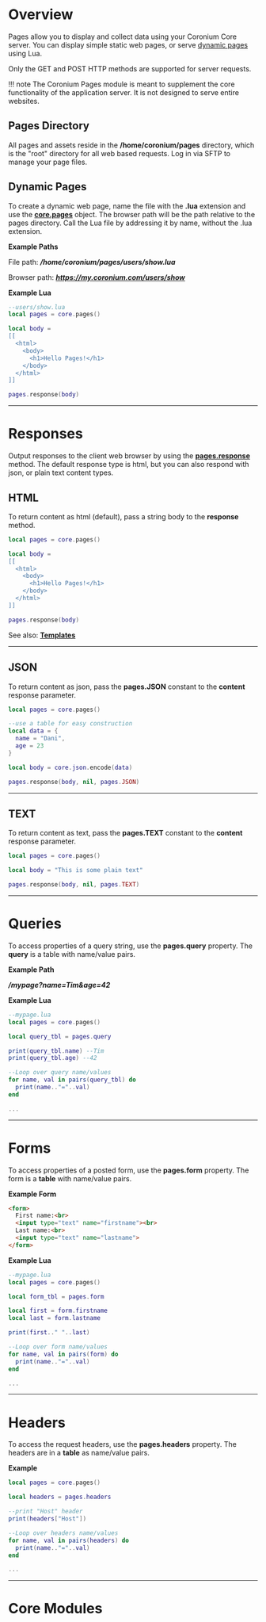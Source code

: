 # Overview

Pages allow you to display and collect data using your Coronium Core server. You can display simple static web pages, or serve [dynamic pages](#dynamic-pages) using Lua.

Only the GET and POST HTTP methods are supported for server requests.

!!! note
    The Coronium Pages module is meant to supplement the core functionality of the application server. It is not designed to serve entire websites.

## Pages Directory

All pages and assets reside in the __/home/coronium/pages__ directory, which is the "root" directory for all web based requests. Log in via SFTP to manage your page files.

## Dynamic Pages

To create a dynamic web page, name the file with the __.lua__ extension and use the __[core.pages](/pages-guide/api/#corepages)__ object. The browser path will be the path relative to the pages directory. Call the Lua file by addressing it by name, without the .lua extension.

__Example Paths__

File path: ___/home/coronium/pages/users/show.lua___

Browser path: ___https://my.coronium.com/users/show___

__Example Lua__

```lua
--users/show.lua
local pages = core.pages()

local body = 
[[
  <html>
    <body>
      <h1>Hello Pages!</h1>
    </body>
  </html>
]]

pages.response(body)

```

---

# Responses

Output responses to the client web browser by using the __[pages.response]()__ method. The default response type is html, but you can also respond with json, or plain text content types.


## HTML

To return content as html (default), pass a string body to the __response__ method.

```lua
local pages = core.pages()

local body = 
[[
  <html>
    <body>
      <h1>Hello Pages!</h1>
    </body>
  </html>
]]

pages.response(body)
```

See also: __[Templates](/pages-guide/templates/)__

---

## JSON

To return content as json, pass the __pages.JSON__ constant to the __content__ response parameter.

```lua
local pages = core.pages()

--use a table for easy construction
local data = {
  name = "Dani",
  age = 23
}

local body = core.json.encode(data)

pages.response(body, nil, pages.JSON)
```

---

## TEXT

To return content as text, pass the __pages.TEXT__ constant to the __content__ response parameter.

```lua
local pages = core.pages()

local body = "This is some plain text"

pages.response(body, nil, pages.TEXT)
```

---

# Queries

To access properties of a query string, use the __pages.query__ property. The __query__ is a table with name/value pairs.

__Example Path__

___/mypage?name=Tim&age=42___

__Example Lua__

```lua
--mypage.lua
local pages = core.pages()

local query_tbl = pages.query

print(query_tbl.name) --Tim
print(query_tbl.age) --42

--Loop over query name/values
for name, val in pairs(query_tbl) do
  print(name.."="..val)
end

...
```

---

# Forms

To access properties of a posted form, use the __pages.form__ property. The form is a __table__ with name/value pairs.

__Example Form__

```html
<form>
  First name:<br>
  <input type="text" name="firstname"><br>
  Last name:<br>
  <input type="text" name="lastname">
</form>
```

__Example Lua__

```lua
--mypage.lua
local pages = core.pages()

local form_tbl = pages.form

local first = form.firstname
local last = form.lastname

print(first.." "..last)

--Loop over form name/values
for name, val in pairs(form) do
  print(name.."="..val)
end

...
```

---

# Headers

To access the request headers, use the __pages.headers__ property. The headers are in a __table__ as name/value pairs.

__Example__

```lua
local pages = core.pages()

local headers = pages.headers

--print "Host" header
print(headers["Host"])

--Loop over headers name/values
for name, val in pairs(headers) do
  print(name.."="..val)
end

...
```

---

# Core Modules